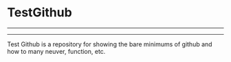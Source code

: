 # TestGithub
--------------
--------------

Test Github is a repository for showing the bare minimums of github and how to many neuver, function, etc.
